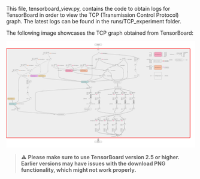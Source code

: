 This file, tensorboard_view.py, contains the code to obtain logs for TensorBoard in order to view the TCP (Transmission Control Protocol) graph. The latest logs can be found in the runs/TCP_experiment folder.

The following image showcases the TCP graph obtained from TensorBoard:

![TCP Graph](../assets/TCP_graph.png)

> :warning: **Please make sure to use TensorBoard version 2.5 or higher. Earlier versions may have issues with the download PNG functionality, which might not work properly.**